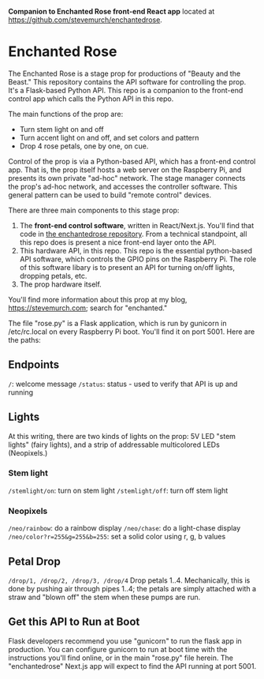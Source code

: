 **Companion to Enchanted Rose front-end React app** located at https://github.com/stevemurch/enchantedrose.

# Enchanted Rose

The Enchanted Rose is a stage prop for productions of "Beauty and the Beast." This repository contains the API software for controlling the prop. It's a Flask-based Python API. This repo is a companion to the front-end control app which calls the Python API in this repo.

The main functions of the prop are:

- Turn stem light on and off
- Turn accent light on and off, and set colors and pattern
- Drop 4 rose petals, one by one, on cue.

Control of the prop is via a Python-based API, which has a front-end control app. That is, the prop itself hosts a web server on the Raspberry Pi, and presents its own private "ad-hoc" network. The stage manager connects the prop's ad-hoc network, and accesses the controller software. This general pattern can be used to build "remote control" devices.

There are three main components to this stage prop:

1. The **front-end control software**, written in React/Next.js. You'll find that code in [the enchantedrose repository](https://github.com/stevemurch/enchantedrose). From a technical standpoint, all this repo does is present a nice front-end layer onto the API.
2. This hardware API, in this repo. This repo is the essential python-based API software, which controls the GPIO pins on the Raspberry Pi. The role of this software libary is to present an API for turning on/off lights, dropping petals, etc.
3. The prop hardware itself.

You'll find more information about this prop at my blog, https://stevemurch.com; search for "enchanted."

The file "rose.py" is a Flask application, which is run by gunicorn in
/etc/rc.local on every Raspberry Pi boot. You'll find it on port 5001.
Here are the paths:

## Endpoints

`/`: welcome message
`/status`: status - used to verify that API is up and running

## Lights

At this writing, there are two kinds of lights on the prop: 5V LED "stem lights" (fairy lights), and a strip of addressable multicolored LEDs (Neopixels.)

### Stem light

`/stemlight/on`: turn on stem light
`/stemlight/off`: turn off stem light

### Neopixels

`/neo/rainbow`: do a rainbow display
`/neo/chase`: do a light-chase display
`/neo/color?r=255&g=255&b=255`: set a solid color using r, g, b values

## Petal Drop

`/drop/1, /drop/2, /drop/3, /drop/4`
Drop petals 1..4. Mechanically, this is done by pushing air through pipes 1..4; the petals are simply attached with a straw and "blown off" the stem when these pumps are run.

## Get this API to Run at Boot

Flask developers recommend you use "gunicorn" to run the flask app in production. You can configure gunicorn to run at boot time with the instructions you'll find online, or in the main "rose.py" file herein. The "enchantedrose" Next.js app will expect to find the API running at port 5001.
